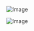 ![Image](Image/Screenshot.png)

![Image](C:\Users\ITSloaner\Documents\GitHub\cse15l-lab-reports\Images\Screenshot.png)